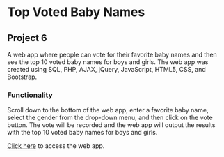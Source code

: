 # Top Voted Baby Names

## Project 6
A web app where people can vote for their favorite baby names and then see the top 10 voted baby names for boys and girls. The web app was created using SQL, PHP, AJAX, jQuery, JavaScript, HTML5, CSS, and Bootstrap.

### Functionality
Scroll down to the bottom of the web app, enter a favorite baby name, select the gender from the drop-down menu, and then click on the vote button. The vote will be recorded and the web app will output the results with the top 10 voted baby names for boys and girls.

[Click here](http://lamp.cse.fau.edu/~rmonterrosas2015/p6/ "Project 6") to access the web app.
